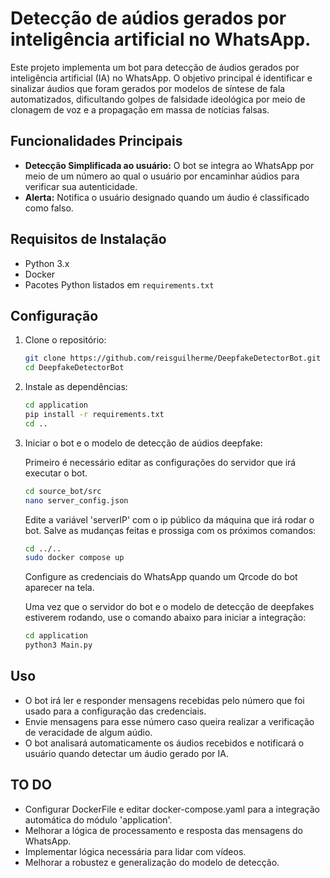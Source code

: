 # Detecção de aúdios gerados por inteligência artificial no WhatsApp.


Este projeto implementa um bot para detecção de áudios gerados por inteligência artificial (IA) no WhatsApp. O objetivo principal é identificar e sinalizar áudios que foram gerados por modelos de síntese de fala automatizados, dificultando golpes de falsidade ideológica por meio de clonagem de voz e a propagação em massa de notícias falsas.

## Funcionalidades Principais

- **Detecção Simplificada ao usuário:** O bot se integra ao WhatsApp por meio de um número ao qual o usuário por encaminhar aúdios para verificar sua autenticidade.
- **Alerta:** Notifica o usuário designado quando um áudio é classificado como falso.


## Requisitos de Instalação

- Python 3.x
- Docker 
- Pacotes Python listados em `requirements.txt`

## Configuração

1. Clone o repositório:

   ```bash
   git clone https://github.com/reisguilherme/DeepfakeDetectorBot.git
   cd DeepfakeDetectorBot
   ```

2. Instale as dependências:

   ```bash
   cd application
   pip install -r requirements.txt
   cd ..
   ```

3. Iniciar o bot e o modelo de detecção de aúdios deepfake:

   Primeiro é necessário editar as configurações do servidor que irá executar o bot.

   ```bash
   cd source_bot/src
   nano server_config.json
   ```

   Edite a variável 'serverIP' com o ip público da máquina que irá rodar o bot. Salve as mudanças feitas e prossiga com os próximos comandos:

   ```bash
   cd ../..
   sudo docker compose up
   ```
   Configure as credenciais do WhatsApp quando um Qrcode do bot aparecer na tela.

   Uma vez que o servidor do bot e o modelo de detecção de deepfakes estiverem rodando, use o comando abaixo para iniciar a integração:

    ```bash
    cd application
    python3 Main.py
   ```


## Uso

- O bot irá ler e responder mensagens recebidas pelo número que foi usado para a configuração das credenciais.
- Envie mensagens para esse número caso queira realizar a verificação de veracidade de algum aúdio.
- O bot analisará automaticamente os áudios recebidos e notificará o usuário quando detectar um áudio gerado por IA.

## TO DO

- Configurar DockerFile e editar docker-compose.yaml para a integração automática do módulo 'application'.
- Melhorar a lógica de processamento e resposta das mensagens do WhatsApp.
- Implementar lógica necessária para lidar com vídeos.
- Melhorar a robustez e generalização do modelo de detecção.
